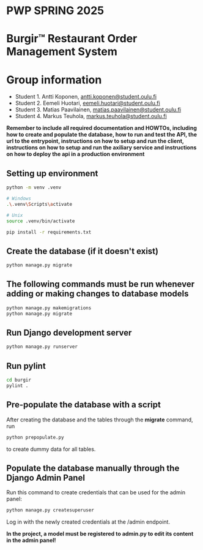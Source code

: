 # PWP SPRING 2025
# Burgir™ Restaurant Order Management System
# Group information
* Student 1. Antti Koponen, antti.koponen@student.oulu.fi
* Student 2. Eemeli Huotari, eemeli.huotari@student.oulu.fi
* Student 3. Matias Paavilainen, matias.paavilainen@student.oulu.fi
* Student 4. Markus Teuhola, markus.teuhola@student.oulu.fi


__Remember to include all required documentation and HOWTOs, including how to create and populate the database, how to run and test the API, the url to the entrypoint, instructions on how to setup and run the client, instructions on how to setup and run the axiliary service and instructions on how to deploy the api in a production environment__

## Setting up environment
```bash
python -m venv .venv

# Windows
.\.venv\Scripts\activate

# Unix
source .venv/bin/activate

pip install -r requirements.txt
```

## Create the database (if it doesn't exist)
```bash
python manage.py migrate
```

## The following commands must be run whenever adding or making changes to database models
```bash
python manage.py makemigrations
python manage.py migrate
```

## Run Django development server
```bash
python manage.py runserver
```

## Run pylint
```bash
cd burgir
pylint .
```

## Pre-populate the database with a script
After creating the database and the tables through the **migrate** command, run
```bash
python prepopulate.py
```
to create dummy data for all tables.

## Populate the database manually through the Django Admin Panel
Run this command to create credentials that can be used for the admin panel:
```bash
python manage.py createsuperuser
```
Log in with the newly created credentials at the /admin endpoint.

**In the project, a model must be registered to admin.py to edit its content in the admin panel!**
